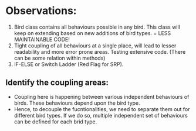 # Observations:
1. Bird class contains all behaviours possible in any bird. This class will keep on extending based on new additions of bird types. = LESS MAINTAINABLE CODE!
2. Tight coupling of all behaviours at a single place, will lead to lesser readability and more error prone areas. Testing extensive code. (There can be some relation within methods)
3. IF-ELSE or Switch Ladder (Red Flag for SRP).

## Identify the coupling areas:
- Coupling here is happening between various independent behaviours of birds. These behaviours depend upon the bird type.
- Hence, to decouple the fucntionalities, we need to separate them out for different bird types. If we do so, multiple independent set of behaviours can be defined for each brid type. 